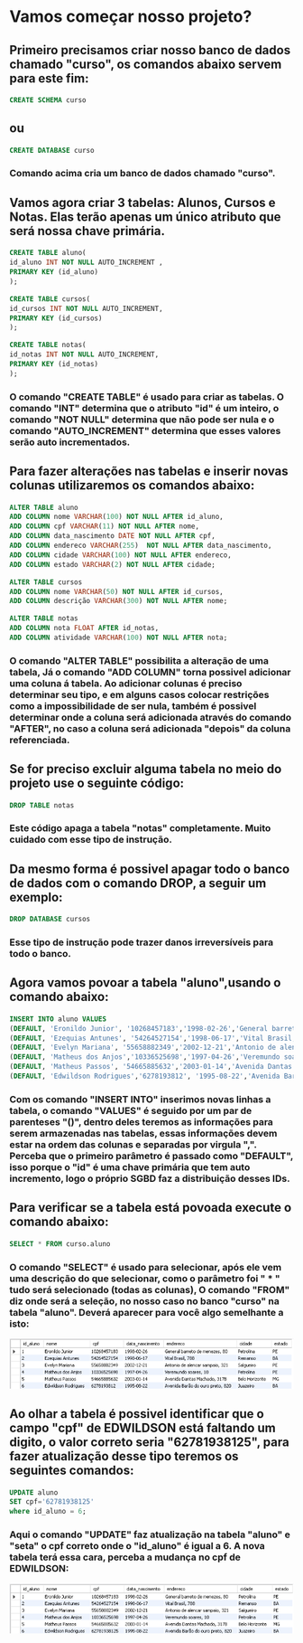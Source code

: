 # Vamos começar nosso projeto?
## Primeiro precisamos criar nosso banco de dados chamado "curso", os comandos abaixo servem para este fim:
```sql
CREATE SCHEMA curso
```
## ou
```sql
CREATE DATABASE curso
```
### Comando acima cria um banco de dados chamado "curso".
## Vamos agora criar 3 tabelas: Alunos, Cursos e Notas. Elas terão apenas um único atributo que será nossa chave primária.
```sql
CREATE TABLE aluno(
id_aluno INT NOT NULL AUTO_INCREMENT ,
PRIMARY KEY (id_aluno)
);
```
```sql
CREATE TABLE cursos(
id_cursos INT NOT NULL AUTO_INCREMENT,
PRIMARY KEY (id_cursos)
);
```
```sql
CREATE TABLE notas(
id_notas INT NOT NULL AUTO_INCREMENT,
PRIMARY KEY (id_notas)
);
```
### O comando "CREATE TABLE" é usado para criar as tabelas. O comando "INT" determina que o atributo "id" é um inteiro, o comando "NOT NULL" determina que não pode ser nula e o comando "AUTO_INCREMENT" determina que esses valores serão auto incrementados.
## Para fazer alterações nas tabelas e inserir novas colunas utilizaremos os comandos abaixo:
```sql
ALTER TABLE aluno
ADD COLUMN nome VARCHAR(100) NOT NULL AFTER id_aluno,
ADD COLUMN cpf VARCHAR(11) NOT NULL AFTER nome,
ADD COLUMN data_nascimento DATE NOT NULL AFTER cpf,
ADD COLUMN endereco VARCHAR(255)  NOT NULL AFTER data_nascimento,
ADD COLUMN cidade VARCHAR(100) NOT NULL AFTER endereco,
ADD COLUMN estado VARCHAR(2) NOT NULL AFTER cidade;
```
```sql
ALTER TABLE cursos
ADD COLUMN nome VARCHAR(50) NOT NULL AFTER id_cursos,
ADD COLUMN descrição VARCHAR(300) NOT NULL AFTER nome;
```
```sql
ALTER TABLE notas
ADD COLUMN nota FLOAT AFTER id_notas,
ADD COLUMN atividade VARCHAR(100) NOT NULL AFTER nota;
```
### O comando "ALTER TABLE" possibilita a alteração de uma tabela, Já o comando "ADD COLUMN" torna possivel adicionar uma coluna á tabela. Ao adicionar colunas é preciso determinar seu tipo, e em alguns casos colocar restrições como a impossibilidade de ser nula, também é possivel determinar onde a coluna será adicionada através do comando "AFTER", no caso a coluna será adicionada "depois" da coluna referenciada.  
## Se for preciso excluir alguma tabela no meio do projeto use o seguinte código:
```sql
DROP TABLE notas
```
### Este código apaga a tabela "notas" completamente. Muito cuidado com esse tipo de instrução.
## Da mesmo forma é possivel apagar todo o banco de dados com o comando DROP, a seguir um exemplo:
```sql
DROP DATABASE cursos
```
### Esse tipo de instrução pode trazer danos irreversíveis para todo o banco.
## Agora vamos povoar a tabela "aluno",usando o comando abaixo:
```sql
INSERT INTO aluno VALUES 
(DEFAULT, 'Eronildo Junior', '10268457183','1998-02-26','General barreto de menezes, 80','Petrolina','PE'),
(DEFAULT, 'Ezequias Antunes', '54264527154','1998-06-17','Vital Brasil, 788','Remanso','BA'),
(DEFAULT, 'Evelyn Mariana', '55658882349','2002-12-21','Antonio de alencar sampaio, 321','Salgueiro','PE'),
(DEFAULT, 'Matheus dos Anjos','10336525698','1997-04-26','Veremundo soares, 10','Petrolina','PE'),
(DEFAULT, 'Matheus Passos', '54665885632','2003-01-14','Avenida Dantas Machado, 317B','Belo Horizonte','MG'),
(DEFAULT, 'Edwildson Rodrigues','6278193812', '1995-08-22','Avenida Barão do ouro preto, 820', 'Juazeiro', 'BA');
```
### Com os comando "INSERT INTO" inserimos novas linhas a tabela, o comando "VALUES" é seguido por um par de parenteses "()", dentro deles teremos as informações para serem armazenadas nas tabelas, essas informações devem estar na ordem das colunas e separadas por virgula ",". Perceba que o primeiro parâmetro é passado como "DEFAULT", isso porque o "id" é uma chave primária que tem auto incremento, logo o próprio SGBD faz a distribuição desses IDs.
## Para verificar se a tabela está povoada execute o comando abaixo:
```sql
SELECT * FROM curso.aluno
```
### O comando "SELECT" é usado para selecionar, após ele vem uma descrição do que selecionar, como o parâmetro foi " * " tudo será selecionado (todas as colunas), O comando "FROM" diz onde será a seleção, no nosso caso no banco "curso" na tabela "aluno". Deverá aparecer para você algo semelhante a isto:
![tabela1](https://github.com/ERONILDOJUNIOR/SQL-introdu-o/blob/main/imagens/tabela1.png)
## Ao olhar a tabela é possivel identificar que o campo "cpf" de EDWILDSON está faltando um digito, o valor correto seria "62781938125", para fazer atualização desse tipo teremos os seguintes comandos:
```sql
UPDATE aluno
SET cpf='62781938125'
where id_aluno = 6;
```
### Aqui o comando "UPDATE" faz atualização na tabela "aluno" e "seta" o cpf correto onde o "id_aluno" é igual a 6. A nova tabela terá essa cara, perceba a mudança no cpf de EDWILDSON:
![tabela1](https://github.com/ERONILDOJUNIOR/SQL-introdu-o/blob/main/imagens/tabela2.png)
